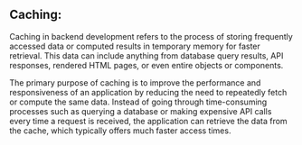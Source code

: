 Caching:
---------------------------------------------------------------------
Caching in backend development refers to the process of storing frequently accessed data or computed results in temporary memory for faster retrieval. This data can include anything from database query results, API responses, rendered HTML pages, or even entire objects or components.

The primary purpose of caching is to improve the performance and responsiveness of an application by reducing the need to repeatedly fetch or compute the same data. Instead of going through time-consuming processes such as querying a database or making expensive API calls every time a request is received, the application can retrieve the data from the cache, which typically offers much faster access times.